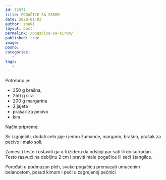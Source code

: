 ```yaml
---
id: 12971
title: POGAČICE SA SIROM
date: 2020-01-03
author: sneki
layout: post
permalink: /pogacice-sa-sirom/
published: true
image: 
posno: 
categories:
   -
tags:
   -
---
```

Potrebno je:

* 350 g brašna, 
* 250 g sira 
* 200 g margarina
* 2 jajeta
* prašak za pecivo
* kim

Način pripreme:

Sir izgnječiti, dodati celo jaje i jedno žumance, margarin, brašno, prašak za pecivo i malo soli.


Zamesiti testo i ostaviti ga u frižideru da odstoji par sati ili do sutradan. Testo razvući na debljinu 2 cm i praviti male pogačice ili seći štanglice.


Poređati u podmazan pleh, svaku pogačicu premazati umućenim belancetom, posuti kimom i peći u zagrejanoj
pećnici

  
  

